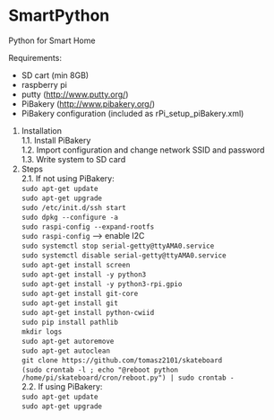 # SmartPython
Python for Smart Home

Requirements:
- SD cart (min 8GB)
- raspberry pi
- putty (http://www.putty.org/)
- PiBakery (http://www.pibakery.org/)
- PiBakery configuration (included as rPi_setup_piBakery.xml)

1. Installation<br/>
    1.1. Install PiBakery<br/>
    1.2. Import configuration and change network SSID and password<br/>
    1.3. Write system to SD card<br/>
2. Steps<br/>
    2.1. If not using PiBakery:<br/>
    `sudo apt-get update`<br/>
    `sudo apt-get upgrade`<br/>
    `sudo /etc/init.d/ssh start`<br/>
    `sudo dpkg --configure -a`<br/>
    `sudo raspi-config --expand-rootfs`<br/>
    `sudo raspi-config` --> enable I2C </br>
    `sudo systemctl stop serial-getty@ttyAMA0.service`<br/>
    `sudo systemctl disable serial-getty@ttyAMA0.service`<br/>
    `sudo apt-get install screen`<br/>
    `sudo apt-get install -y python3`<br/>
    `sudo apt-get install -y python3-rpi.gpio`<br/>
    `sudo apt-get install git-core`<br/>
    `sudo apt-get install git`<br/>
    `sudo apt-get install python-cwiid`<br/>
    `sudo pip install pathlib`<br/>
    `mkdir logs`<br/>
    `sudo apt-get autoremove`<br/>
    `sudo apt-get autoclean`<br/>
    `git clone https://github.com/tomasz2101/skateboard`<br/>
    `(sudo crontab -l ; echo "@reboot python /home/pi/skateboard/cron/reboot.py") | sudo crontab -`<br/>
    2.2. If using PiBakery:<br/>
    `sudo apt-get update`<br/>
    `sudo apt-get upgrade`<br/>
            
